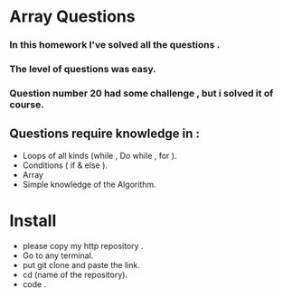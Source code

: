 # Array Questions 

### In this homework  I've solved all the questions .
### The level of questions was easy.
### Question number 20 had some challenge , but i solved it of course.

## Questions require knowledge in :
- Loops of all kinds (while , Do while , for ).
- Conditions ( if & else ).
- Array 
- Simple knowledge of the Algorithm.

# Install

-  please copy my http repository .
- Go to any terminal.
- put git clone and paste the link.
- cd (name of the repository).
- code .
